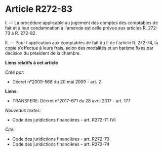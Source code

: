 # Article R272-83

I. ― La procédure applicable au jugement des comptes des comptables de fait et à leur condamnation à l'amende est celle
prévue aux articles R. 272-73 à R. 272-82. 

II. ― Pour l'application aux comptables de fait du II de l'article R. 272-74, la copie s'effectue à leurs frais, selon des
modalités et un barème fixés par décision du président de la chambre.

**Liens relatifs à cet article**

_Créé par_:

  - Décret n°2009-568 du 20 mai 2009 - art. 2

**Liens**:

  - TRANSFERE: Décret n°2017-671 du 28 avril 2017 - art. 177

_Nouveaux textes_:

  - Code des juridictions financières - art. R272-71 (V)

_Cite_:

  - Code des juridictions financières - art. R272-73
  - Code des juridictions financières - art. R272-74
